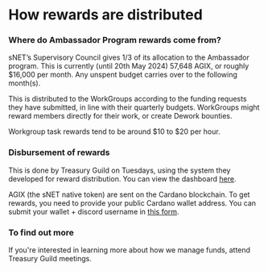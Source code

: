 # How rewards are distributed

### Where do Ambassador Program rewards come from?

sNET’s Supervisory Council gives 1/3 of its allocation to the Ambassador program. This is currently (until 20th May 2024) 57,648 AGIX, or roughly $16,000 per month. Any unspent budget carries over to the following month(s).

This is distributed to the WorkGroups according to the funding requests they have submitted, in line with their quarterly budgets. WorkGroups might reward members directly for their work, or create Dework bounties.

Workgroup task rewards tend to be around $10 to $20 per hour.

### Disbursement of rewards&#x20;

This is done by Treasury Guild on Tuesdays, using the system they developed for reward distribution. You can view the dashboard [here](https://treasuryguild.com/Singularity%20Net).

AGIX (the sNET native token) are sent on the Cardano blockchain. To get rewards, you need to provide your public Cardano wallet address. You can submit your wallet + discord username in [this form](https://forms.gle/cxjPBEMH6AEYuLnRA).

### To find out more

If you're interested in learning more about how we manage funds, attend Treasury Guild meetings.
